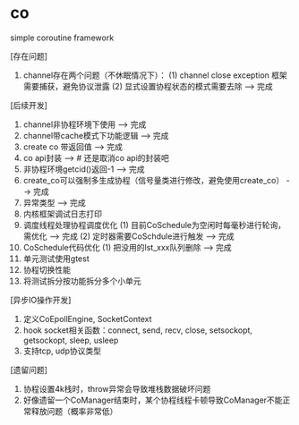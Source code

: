 # co
simple coroutine framework

[存在问题]
1. channel存在两个问题（不休眠情况下）：
(1) channel close exception 框架需要捕获，避免协议泄露
(2) 显式设置协程状态的模式需要去除  --> 完成

[后续开发]
1. channel非协程环境下使用  --> 完成
2. channel带cache模式下功能逻辑 --> 完成
3. create co 带返回值	--> 完成
4. co api封装	--> # 还是取消co api的封装吧
5. 非协程环境getcid()返回-1 --> 完成
6. create_co可以强制多生成协程（信号量类进行修改，避免使用create_co）	--> 完成
7. 异常类型 --> 完成
8. 内核框架调试日志打印
9. 调度线程处理协程调度优化
   (1) 目前CoSchedule为空闲时每毫秒进行轮询，需优化   --> 完成
   (2) 定时器需要CoSchdule进行触发  --> 完成
10. CoSchedule代码优化
   (1) 把没用的lst_xxx队列删除   --> 完成
11. 单元测试使用gtest
12. 协程切换性能
13. 将测试拆分按功能拆分多个小单元

[异步IO操作开发]
1. 定义CoEpollEngine, SocketContext
2. hook socket相关函数：connect, send, recv, close, setsockopt, getsockopt, sleep, usleep
3. 支持tcp, udp协议类型


[遗留问题]
1. 协程设置4k栈时，throw异常会导致堆栈数据破坏问题
2. 好像遗留一个CoManager结束时，某个协程线程卡顿导致CoManager不能正常释放问题（概率非常低）

